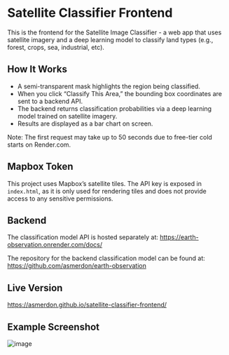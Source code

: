 # Satellite Classifier Frontend

This is the frontend for the Satellite Image Classifier - a web app that uses satellite imagery and a deep learning model to classify land types (e.g., forest, crops, sea, industrial, etc).

## How It Works
- A semi-transparent mask highlights the region being classified.
- When you click “Classify This Area,” the bounding box coordinates are sent to a backend API.
- The backend returns classification probabilities via a deep learning model trained on satellite imagery.
- Results are displayed as a bar chart on screen.

Note: The first request may take up to 50 seconds due to free-tier cold starts on Render.com.

## Mapbox Token
This project uses Mapbox’s satellite tiles. The API key is exposed in `index.html`, as it is only used for rendering tiles and does not provide access to any sensitive permissions.

## Backend
The classification model API is hosted separately at:
https://earth-observation.onrender.com/docs/

The repository for the backend classification model can be found at:
https://github.com/asmerdon/earth-observation

## Live Version
https://asmerdon.github.io/satellite-classifier-frontend/

## Example Screenshot
![image](https://github.com/user-attachments/assets/21ca6cc2-b86f-448a-9ad5-8cb8f22f2a67)
